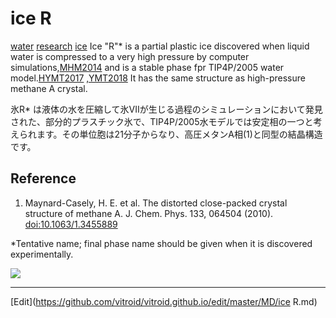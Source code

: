 # ice R

[water](water.md) [research](research.md) [ice](ice.md) 
Ice "R"* is a partial plastic ice discovered when liquid water is compressed to a very high pressure by computer simulations,[MHM2014](MHM2014.md)  and is a stable phase fpr TIP4P/2005 water model.[HYMT2017](HYMT2017.md) ,[YMT2018](YMT2018.md)  It has the same structure as high-pressure methane A crystal.



氷R* は液体の水を圧縮して氷VIIが生じる過程のシミュレーションにおいて発見された、部分的プラスチック氷で、TIP4P/2005水モデルでは安定相の一つと考えられます。その単位胞は21分子からなり、高圧メタンA相(1)と同型の結晶構造です。



## Reference


1. Maynard-Casely, H. E. et al. The distorted close-packed crystal structure of methane A. J. Chem. Phys. 133, 064504 (2010). [doi:10.1063/1.3455889](http://doi.org/10.1063/1.3455889)

*Tentative name; final phase name should be given when it is discovered experimentally.

![](https://i.gyazo.com/a3407f92ba31bcbd1066af4471b2e81d.jpg)





----
[Edit](https://github.com/vitroid/vitroid.github.io/edit/master/MD/ice R.md)

